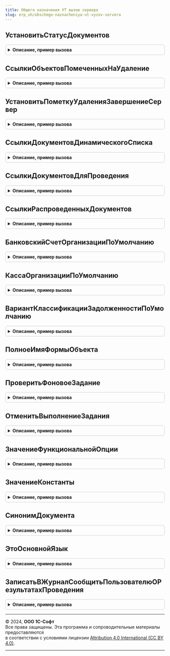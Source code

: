 ```yaml
---
title: Общего назначения УТ вызов сервера
slug: erp_uh/obschego-naznacheniya-ut-vyzov-servera
---
```



## УстановитьСтатусДокументов
<details style="margin: 1em 0; padding: 0.5em; border: 1px solid #ccc; border-radius: 6px;">

<summary style="font-weight: bold; cursor: pointer;">Описание, пример вызова</summary>

```bsl

// Устанавливает статус для списка документов
//
// Параметры:
// 		МассивДокументов - Массив - Массив документов
// 		НовыйСтатус - Строка - Имя нового статуса для документов
// 		ДополнительныеПараметры - Структура - Структура дополнительных параметров.
//
// Возвращаемое значение:
// 		Число - Количество документов у которых был изменен статус.
//
// ВАЖНО. При использования процедуры для каждого типа документа из массива должны быть объявлены функции:
// В модуле менеджера документа:
// 		Функция СформироватьЗапросПроверкиПриСменеСтатуса(МассивДокументов, НовыйСтатус, ДополнительныеПараметры) Экспорт
// 		Функция ПроверкаПередСменойСтатуса(ВыборкаПроверки, НовыйСтатус, ДополнительныеПараметры) Экспорт
// В модуле объекта документа:
// 		Функция УстановитьСтатус(НовыйСтатус, ДополнительныеПараметры) Экспорт
//
Функция УстановитьСтатусДокументов(Знач МассивДокументов, Знач НовыйСтатус, Знач ДополнительныеПараметры=Неопределено) Экспорт
```

Пример вызова
```bsl
Результат = ОбщегоНазначенияУТВызовСервера.УстановитьСтатусДокументов(МассивДокументов, НовыйСтатус, ДополнительныеПараметры);
```
</details>

## СсылкиОбъектовПомеченныхНаУдаление
<details style="margin: 1em 0; padding: 0.5em; border: 1px solid #ccc; border-radius: 6px;">

<summary style="font-weight: bold; cursor: pointer;">Описание, пример вызова</summary>

```bsl

// Возвращает структуру, содержащую массив ссылок на документы, подлежащие пометке к удалению
// или снятию пометки с удаления, а также признак пометки на удаление документов.
//
// Параметры:
// 		ВыделенныеСтроки - Массив - массив документов динамического списка,
// 		ПутьКСсылке - Строка - имя реквизита ссылки документа.
//
// Возвращаемое значение:
// 		Структура - содержит массив ссылок на документы и признак пометки на удаление документов.
//
Функция СсылкиОбъектовПомеченныхНаУдаление(ВыделенныеСтроки, ПутьКСсылке = "") Экспорт
```

Пример вызова
```bsl
Результат = ОбщегоНазначенияУТВызовСервера.СсылкиОбъектовПомеченныхНаУдаление(ВыделенныеСтроки, ПутьКСсылке);
```
</details>

## УстановитьПометкуУдаленияЗавершениеСервер
<details style="margin: 1em 0; padding: 0.5em; border: 1px solid #ccc; border-radius: 6px;">

<summary style="font-weight: bold; cursor: pointer;">Описание, пример вызова</summary>

```bsl

// Осуществляет пометку к удалению или снятие пометки с удаления у документов.
//
// Параметры:
// 		МассивСсылок - Массив - массив ссылок на документы,
// 		ПометитьНаУдаление - Булево - Необходимость установить пометку на удаление документа.
//
Процедура УстановитьПометкуУдаленияЗавершениеСервер(МассивСсылок, ПометитьНаУдаление) Экспорт
```

Пример вызова
```bsl
ОбщегоНазначенияУТВызовСервера.УстановитьПометкуУдаленияЗавершениеСервер(МассивСсылок, ПометитьНаУдаление) 
```
</details>

## СсылкиДокументовДинамическогоСписка
<details style="margin: 1em 0; padding: 0.5em; border: 1px solid #ccc; border-radius: 6px;">

<summary style="font-weight: bold; cursor: pointer;">Описание, пример вызова</summary>

```bsl

// Возвращает массив ссылок документов динамического списка.
//
// Параметры:
// 	ВыделенныеСтроки - Массив из ДанныеФормыСтруктура - где:
// 		* Ссылка - ДокументСсылка -
//
// Возвращаемое значение:
// 	Массив Из ДокументСсылка - содержит массив ссылок на документы и признак пометки на удаление документов.
//
Функция СсылкиДокументовДинамическогоСписка(ВыделенныеСтроки) Экспорт
```

Пример вызова
```bsl
Результат = ОбщегоНазначенияУТВызовСервера.СсылкиДокументовДинамическогоСписка(ВыделенныеСтроки) 
```
</details>

## СсылкиДокументовДляПроведения
<details style="margin: 1em 0; padding: 0.5em; border: 1px solid #ccc; border-radius: 6px;">

<summary style="font-weight: bold; cursor: pointer;">Описание, пример вызова</summary>

```bsl

// Проверяет заполнение переданных объектов
//
// Параметры:
// 	ВыделенныеСтроки - Массив из ДанныеФормыСтруктура - где:
// 		* Ссылка - ДокументСсылка -
//
// Возвращаемое значение:
// 	Структура - содержит:
// 		* МассивСсылок - Массив из ДокументСсылка -
//		* МожноПровести - Булево -
//		* ЕстьПомеченныеНаУдаление - Булево -
//
Функция СсылкиДокументовДляПроведения(ВыделенныеСтроки) Экспорт
```

Пример вызова
```bsl
Результат = ОбщегоНазначенияУТВызовСервера.СсылкиДокументовДляПроведения(ВыделенныеСтроки) 
```
</details>

## СсылкиРаспроведенныхДокументов
<details style="margin: 1em 0; padding: 0.5em; border: 1px solid #ccc; border-radius: 6px;">

<summary style="font-weight: bold; cursor: pointer;">Описание, пример вызова</summary>

```bsl

// Возвращает массив ссылок документов, проведение которых отменено.
//
// Параметры:
// 	МассивСсылок - Массив Из ДокументСсылка - массив ссылок документов.
//
// Возвращаемое значение:
// 	Массив Из ДокументСсылка - Массив ссылок на документы, проведение которых отменено.
//
Функция СсылкиРаспроведенныхДокументов(МассивСсылок) Экспорт
```

Пример вызова
```bsl
Результат = ОбщегоНазначенияУТВызовСервера.СсылкиРаспроведенныхДокументов(МассивСсылок) 
```
</details>

## БанковскийСчетОрганизацииПоУмолчанию
<details style="margin: 1em 0; padding: 0.5em; border: 1px solid #ccc; border-radius: 6px;">

<summary style="font-weight: bold; cursor: pointer;">Описание, пример вызова</summary>

```bsl

// Возвращает банковский счет организации, если он один в ИБ.
//
// Возвращаемое значение:
// 	СправочникСсылка.БанковскиеСчетаОрганизаций -
Функция БанковскийСчетОрганизацииПоУмолчанию() Экспорт
```

Пример вызова
```bsl
Результат = ОбщегоНазначенияУТВызовСервера.БанковскийСчетОрганизацииПоУмолчанию() 
```
</details>

## КассаОрганизацииПоУмолчанию
<details style="margin: 1em 0; padding: 0.5em; border: 1px solid #ccc; border-radius: 6px;">

<summary style="font-weight: bold; cursor: pointer;">Описание, пример вызова</summary>

```bsl

// Возвращает кассу организации, если она одна в ИБ.
//
// Возвращаемое значение:
// 	СправочникСсылка.Кассы -
Функция КассаОрганизацииПоУмолчанию() Экспорт
```

Пример вызова
```bsl
Результат = ОбщегоНазначенияУТВызовСервера.КассаОрганизацииПоУмолчанию() 
```
</details>

## ВариантКлассификацииЗадолженностиПоУмолчанию
<details style="margin: 1em 0; padding: 0.5em; border: 1px solid #ccc; border-radius: 6px;">

<summary style="font-weight: bold; cursor: pointer;">Описание, пример вызова</summary>

```bsl

// Возвращает вариант классификации по умолчанию.
//
// Возвращаемое значение:
// 	СправочникСсылка.ВариантыКлассификацииЗадолженности -
Функция ВариантКлассификацииЗадолженностиПоУмолчанию(ТолькоЕслиОдин = Ложь) Экспорт
```

Пример вызова
```bsl
Результат = ОбщегоНазначенияУТВызовСервера.ВариантКлассификацииЗадолженностиПоУмолчанию(ТолькоЕслиОдин);
```
</details>

## ПолноеИмяФормыОбъекта
<details style="margin: 1em 0; padding: 0.5em; border: 1px solid #ccc; border-radius: 6px;">

<summary style="font-weight: bold; cursor: pointer;">Описание, пример вызова</summary>

```bsl

// Возвращает полное имя основной формы объекта.
//
// Параметры:
//  Ссылка	 - 	ЛюбаяСсылка - ссылка на объект. Например, ДокументСсылка или СправочникСсылка.
//
// Возвращаемое значение:
//  Строка - полное имя основной формы объекта.
//
Функция ПолноеИмяФормыОбъекта(Ссылка) Экспорт
```

Пример вызова
```bsl
Результат = ОбщегоНазначенияУТВызовСервера.ПолноеИмяФормыОбъекта(Ссылка) 
```
</details>

## ПроверитьФоновоеЗадание
<details style="margin: 1em 0; padding: 0.5em; border: 1px solid #ccc; border-radius: 6px;">

<summary style="font-weight: bold; cursor: pointer;">Описание, пример вызова</summary>

```bsl

// Проверяет статус фонового задания по указанному идентификатору.
//
// Параметры:
//  ИдентификаторЗадания - УникальныйИдентификатор - Идентификатор фонового задания.
// Возвращаемое значение:
//  Структура - Содержит статусы проверяемого фонового задания.
Функция ПроверитьФоновоеЗадание(Знач ИдентификаторЗадания) Экспорт
```

Пример вызова
```bsl
Результат = ОбщегоНазначенияУТВызовСервера.ПроверитьФоновоеЗадание(ИдентификаторЗадания) 
```
</details>

## ОтменитьВыполнениеЗадания
<details style="margin: 1em 0; padding: 0.5em; border: 1px solid #ccc; border-radius: 6px;">

<summary style="font-weight: bold; cursor: pointer;">Описание, пример вызова</summary>

```bsl

// Отменяет выполнение фонового задания по переданному идентификатору.
//
// Параметры:
//  ИдентификаторЗадания - Строка - Ключ фонового задания.
//
Процедура ОтменитьВыполнениеЗадания(Знач ИдентификаторЗадания) Экспорт
```

Пример вызова
```bsl
ОбщегоНазначенияУТВызовСервера.ОтменитьВыполнениеЗадания(ИдентификаторЗадания) 
```
</details>

## ЗначениеФункциональнойОпции
<details style="margin: 1em 0; padding: 0.5em; border: 1px solid #ccc; border-radius: 6px;">

<summary style="font-weight: bold; cursor: pointer;">Описание, пример вызова</summary>

```bsl

// Возвращает значение функциональной опции по имени
//
// Параметры:
// 	Имя - Строка - Имя функциональной опции
//
// Возвращаемое значение:
//	Произвольный - Значение функциональной опции
//
Функция ЗначениеФункциональнойОпции(Имя) Экспорт
```

Пример вызова
```bsl
Результат = ОбщегоНазначенияУТВызовСервера.ЗначениеФункциональнойОпции(Имя) 
```
</details>

## ЗначениеКонстанты
<details style="margin: 1em 0; padding: 0.5em; border: 1px solid #ccc; border-radius: 6px;">

<summary style="font-weight: bold; cursor: pointer;">Описание, пример вызова</summary>

```bsl

// Возвращает значение константы по имени
//
// Параметры:
// 	Имя - Строка - Имя константы
//
// Возвращаемое значение:
//	Произвольный - Значение константы
//
Функция ЗначениеКонстанты(Имя) Экспорт
```

Пример вызова
```bsl
Результат = ОбщегоНазначенияУТВызовСервера.ЗначениеКонстанты(Имя) 
```
</details>

## СинонимДокумента
<details style="margin: 1em 0; padding: 0.5em; border: 1px solid #ccc; border-radius: 6px;">

<summary style="font-weight: bold; cursor: pointer;">Описание, пример вызова</summary>

```bsl

// Возвращает значение константы по имени
//
// Параметры:
// 	ИмяИлиИдентификаторДокумента - Строка -
// 					- СправочникСсылка.ИдентификаторыОбъектовМетаданных -
// 					- СправочникСсылка.ИдентификаторыОбъектовРасширений - Имя или идентификатор метаданных документа.
//
// Возвращаемое значение:
//	Строка - Синоним документа
//
Функция СинонимДокумента(ИмяИлиИдентификаторДокумента) Экспорт
```

Пример вызова
```bsl
Результат = ОбщегоНазначенияУТВызовСервера.СинонимДокумента(ИмяИлиИдентификаторДокумента) 
```
</details>

## ЭтоОсновнойЯзык
<details style="margin: 1em 0; padding: 0.5em; border: 1px solid #ccc; border-radius: 6px;">

<summary style="font-weight: bold; cursor: pointer;">Описание, пример вызова</summary>

```bsl

// Возвращает признак того, что для пользователя установлен язык интерфейса
// соответствующий основному языку информационной базы.
//
// Возвращаемое значение:
//  Булево
//
Функция ЭтоОсновнойЯзык() Экспорт
```

Пример вызова
```bsl
Результат = ОбщегоНазначенияУТВызовСервера.ЭтоОсновнойЯзык() 
```
</details>

## ЗаписатьВЖурналСообщитьПользователюОРезультатахПроведения
<details style="margin: 1em 0; padding: 0.5em; border: 1px solid #ccc; border-radius: 6px;">

<summary style="font-weight: bold; cursor: pointer;">Описание, пример вызова</summary>

```bsl

// Записать в журнал сообщить пользователю о результатах проведения.
//
// Параметры:
//  ДанныеОНепроведенныхДокументах - см. ОбщегоНазначения.ПровестиДокументы
//
// Возвращаемое значение:
//  Массив из ДокументСсылка - Записать в журнал сообщить пользователю о результатах проведения
Функция ЗаписатьВЖурналСообщитьПользователюОРезультатахПроведения(ДанныеОНепроведенныхДокументах) Экспорт
```

Пример вызова
```bsl
Результат = ОбщегоНазначенияУТВызовСервера.ЗаписатьВЖурналСообщитьПользователюОРезультатахПроведения(ДанныеОНепроведенныхДокументах) 
```
</details>

---

© 2024, **ООО 1С-Софт**  
Все права защищены. Эта программа и сопроводительные материалы предоставляются  
в соответствии с условиями лицензии [Attribution 4.0 International (CC BY 4.0)](https://creativecommons.org/licenses/by/4.0/legalcode).

---
